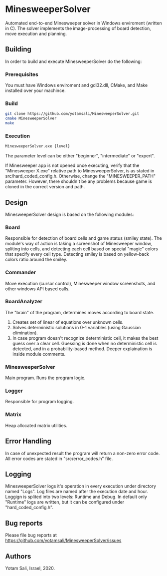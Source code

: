 # MinesweeperSolver

Automated end-to-end Minesweeper solver in Windows enviroment (written in C).
The solver implements the image-processing of board detection, move execution and planning.

## Building
In order to build and execute MinesweeperSolver do the following:

### Prerequisites
You must have Windows enviroment and gdi32.dll, CMake, and Make installed over your machince.

### Build
```bash
git clone https://github.com/yotamsali/MinesweeperSolver.git
cmake MinesweeperSolver
make
```

### Execution
```bash
MinesweeperSolver.exe {level}
```
The parameter level can be either "beginner", "intermediate" or "expert".

If Minesweeper app is not opened once executing, verify that the "Minesweeper X.exe" relative path to MinesweeperSolver, is as stated in src/hard_coded_config.h.
Otherwise, change the "MINESWEEPER_PATH" parameter. However, there shouldn't be any problems because game is cloned in the correct version and path.

## Design

MinesweeperSolver design is based on the following modules:

### Board
Responsible for detection of board cells and game status (smiley state).
The module's way of action is taking a screenshot of Minesweeper window, spliting into cells,
and detecting each cell based on special "magic" colors that specify every cell type.
Detecting smiley is based on yellow-back colors ratio around the smiley.

### Commander
Move execution (cursor control), Minesweeper window screenshots, and other windows API based calls.

### BoardAnalyzer
The "brain" of the program, determines moves according to board state.
1. Creates set of linear of equations over unknown cells.
2. Solves deterministic solutions in 0-1 variables (using Gaussian elimination).
3. In case program doesn't recognize deterministic cell, it makes the best guess over a clear cell.
Guessing is done when no deterministic cell is detected, and in a probability-based method.
Deeper explaination is inside module comments.

### MinesweeperSolver
Main program. Runs the program logic.

### Logger
Responsible for program logging.

### Matrix
Heap allocated matrix utilities.


## Error Handling

In case of unexpected result the program will return a non-zero error code.
All error codes are stated in "src/error_codes.h" file.

## Logging 

MinesweeperSolver logs it's operation in every execution under directory named "Logs".
Log files are named after the execution date and hour.
Loggign is splited into two levels: Runtime and Debug. In default only "Runtime" logs are written, but it can be configured under "hard_coded_config.h".


## Bug reports

Please file bug reports at https://github.com/yotamsali/MinesweeperSolver/issues

## Authors

Yotam Sali, Israel, 2020.
